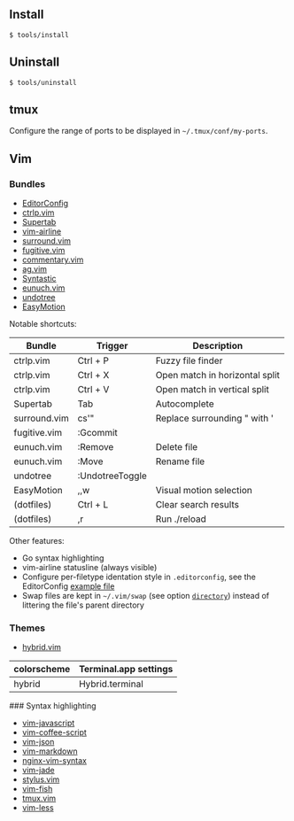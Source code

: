 ## Install

    $ tools/install

## Uninstall

    $ tools/uninstall

## tmux

Configure the range of ports to be displayed in `~/.tmux/conf/my-ports`.

## Vim

### Bundles

* [EditorConfig](https://github.com/editorconfig/editorconfig-vim)
* [ctrlp.vim](https://github.com/kien/ctrlp.vim)
* [Supertab](https://github.com/ervandew/supertab)
* [vim-airline](https://github.com/bling/vim-airline)
* [surround.vim](https://github.com/tpope/vim-surround)
* [fugitive.vim](https://github.com/tpope/vim-fugitive)
* [commentary.vim](https://github.com/tpope/vim-commentary)
* [ag.vim](https://github.com/rking/ag.vim)
* [Syntastic](https://github.com/scrooloose/syntastic)
* [eunuch.vim](https://github.com/tpope/vim-eunuch)
* [undotree](https://github.com/mbbill/undotree)
* [EasyMotion](https://github.com/Lokaltog/vim-easymotion)

Notable shortcuts:

Bundle       | Trigger         | Description
------------ | -------------   | -----------
ctrlp.vim    | Ctrl + P        | Fuzzy file finder
ctrlp.vim    | Ctrl + X        | Open match in horizontal split
ctrlp.vim    | Ctrl + V        | Open match in vertical split
Supertab     | Tab             | Autocomplete
surround.vim | cs'"            | Replace surrounding " with '
fugitive.vim | :Gcommit        |
eunuch.vim   | :Remove         | Delete file
eunuch.vim   | :Move           | Rename file
undotree     | :UndotreeToggle |
EasyMotion   | ,,w             | Visual motion selection
(dotfiles)   | Ctrl + L        | Clear search results
(dotfiles)   | ,r              | Run ./reload

Other features:

* Go syntax highlighting
* vim-airline statusline (always visible)
* Configure per-filetype identation style in `.editorconfig`, see the EditorConfig [example file](http://editorconfig.org/#example-file)
* Swap files are kept in `~/.vim/swap` (see option [`directory`](http://vimdoc.sourceforge.net/htmldoc/options.html#%27directory%27)) instead of littering the file's parent directory

### Themes

* [hybrid.vim](https://github.com/w0ng/vim-hybrid)

colorscheme | Terminal.app settings
----------- | ---------------------
hybrid      | Hybrid.terminal

### Syntax highlighting

* [vim-javascript](https://github.com/pangloss/vim-javascript)
* [vim-coffee-script](https://github.com/kchmck/vim-coffee-script)
* [vim-json](https://github.com/elzr/vim-json)
* [vim-markdown](https://github.com/plasticboy/vim-markdown)
* [nginx-vim-syntax](https://github.com/evanmiller/nginx-vim-syntax)
* [vim-jade](https://github.com/digitaltoad/vim-jade)
* [stylus.vim](https://github.com/wavded/vim-stylus)
* [vim-fish](https://github.com/dag/vim-fish)
* [tmux.vim](https://github.com/zaiste/tmux.vim)
* [vim-less](https://github.com/groenewege/vim-less)
